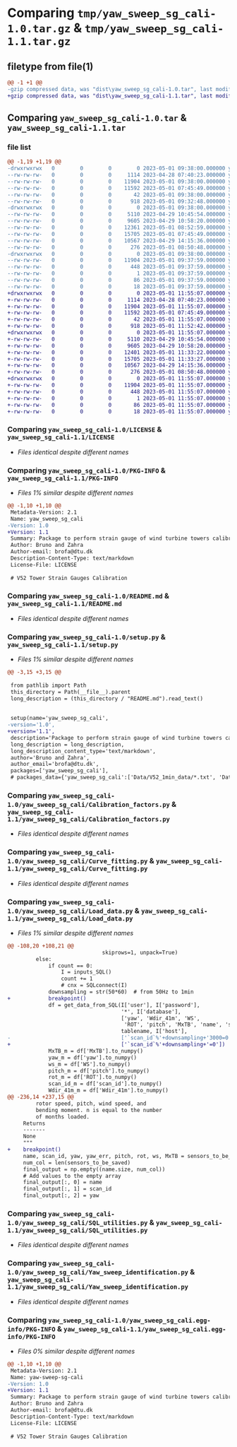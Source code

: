 # Comparing `tmp/yaw_sweep_sg_cali-1.0.tar.gz` & `tmp/yaw_sweep_sg_cali-1.1.tar.gz`

## filetype from file(1)

```diff
@@ -1 +1 @@
-gzip compressed data, was "dist\yaw_sweep_sg_cali-1.0.tar", last modified: Mon May  1 09:38:00 2023, max compression
+gzip compressed data, was "dist\yaw_sweep_sg_cali-1.1.tar", last modified: Mon May  1 11:55:07 2023, max compression
```

## Comparing `yaw_sweep_sg_cali-1.0.tar` & `yaw_sweep_sg_cali-1.1.tar`

### file list

```diff
@@ -1,19 +1,19 @@
-drwxrwxrwx   0        0        0        0 2023-05-01 09:38:00.000000 yaw_sweep_sg_cali-1.0/
--rw-rw-rw-   0        0        0     1114 2023-04-28 07:40:23.000000 yaw_sweep_sg_cali-1.0/LICENSE
--rw-rw-rw-   0        0        0    11904 2023-05-01 09:38:00.000000 yaw_sweep_sg_cali-1.0/PKG-INFO
--rw-rw-rw-   0        0        0    11592 2023-05-01 07:45:49.000000 yaw_sweep_sg_cali-1.0/README.md
--rw-rw-rw-   0        0        0       42 2023-05-01 09:38:00.000000 yaw_sweep_sg_cali-1.0/setup.cfg
--rw-rw-rw-   0        0        0      918 2023-05-01 09:32:48.000000 yaw_sweep_sg_cali-1.0/setup.py
-drwxrwxrwx   0        0        0        0 2023-05-01 09:38:00.000000 yaw_sweep_sg_cali-1.0/yaw_sweep_sg_cali/
--rw-rw-rw-   0        0        0     5110 2023-04-29 10:45:54.000000 yaw_sweep_sg_cali-1.0/yaw_sweep_sg_cali/Calibration_factors.py
--rw-rw-rw-   0        0        0     9605 2023-04-29 10:58:20.000000 yaw_sweep_sg_cali-1.0/yaw_sweep_sg_cali/Curve_fitting.py
--rw-rw-rw-   0        0        0    12361 2023-05-01 08:52:59.000000 yaw_sweep_sg_cali-1.0/yaw_sweep_sg_cali/Load_data.py
--rw-rw-rw-   0        0        0    15705 2023-05-01 07:45:49.000000 yaw_sweep_sg_cali-1.0/yaw_sweep_sg_cali/SQL_utilities.py
--rw-rw-rw-   0        0        0    10567 2023-04-29 14:15:36.000000 yaw_sweep_sg_cali-1.0/yaw_sweep_sg_cali/Yaw_sweep_identification.py
--rw-rw-rw-   0        0        0      276 2023-05-01 08:50:48.000000 yaw_sweep_sg_cali-1.0/yaw_sweep_sg_cali/__init__.py
-drwxrwxrwx   0        0        0        0 2023-05-01 09:38:00.000000 yaw_sweep_sg_cali-1.0/yaw_sweep_sg_cali.egg-info/
--rw-rw-rw-   0        0        0    11904 2023-05-01 09:37:59.000000 yaw_sweep_sg_cali-1.0/yaw_sweep_sg_cali.egg-info/PKG-INFO
--rw-rw-rw-   0        0        0      448 2023-05-01 09:37:59.000000 yaw_sweep_sg_cali-1.0/yaw_sweep_sg_cali.egg-info/SOURCES.txt
--rw-rw-rw-   0        0        0        1 2023-05-01 09:37:59.000000 yaw_sweep_sg_cali-1.0/yaw_sweep_sg_cali.egg-info/dependency_links.txt
--rw-rw-rw-   0        0        0       86 2023-05-01 09:37:59.000000 yaw_sweep_sg_cali-1.0/yaw_sweep_sg_cali.egg-info/requires.txt
--rw-rw-rw-   0        0        0       18 2023-05-01 09:37:59.000000 yaw_sweep_sg_cali-1.0/yaw_sweep_sg_cali.egg-info/top_level.txt
+drwxrwxrwx   0        0        0        0 2023-05-01 11:55:07.000000 yaw_sweep_sg_cali-1.1/
+-rw-rw-rw-   0        0        0     1114 2023-04-28 07:40:23.000000 yaw_sweep_sg_cali-1.1/LICENSE
+-rw-rw-rw-   0        0        0    11904 2023-05-01 11:55:07.000000 yaw_sweep_sg_cali-1.1/PKG-INFO
+-rw-rw-rw-   0        0        0    11592 2023-05-01 07:45:49.000000 yaw_sweep_sg_cali-1.1/README.md
+-rw-rw-rw-   0        0        0       42 2023-05-01 11:55:07.000000 yaw_sweep_sg_cali-1.1/setup.cfg
+-rw-rw-rw-   0        0        0      918 2023-05-01 11:52:42.000000 yaw_sweep_sg_cali-1.1/setup.py
+drwxrwxrwx   0        0        0        0 2023-05-01 11:55:07.000000 yaw_sweep_sg_cali-1.1/yaw_sweep_sg_cali/
+-rw-rw-rw-   0        0        0     5110 2023-04-29 10:45:54.000000 yaw_sweep_sg_cali-1.1/yaw_sweep_sg_cali/Calibration_factors.py
+-rw-rw-rw-   0        0        0     9605 2023-04-29 10:58:20.000000 yaw_sweep_sg_cali-1.1/yaw_sweep_sg_cali/Curve_fitting.py
+-rw-rw-rw-   0        0        0    12401 2023-05-01 11:33:22.000000 yaw_sweep_sg_cali-1.1/yaw_sweep_sg_cali/Load_data.py
+-rw-rw-rw-   0        0        0    15705 2023-05-01 11:33:27.000000 yaw_sweep_sg_cali-1.1/yaw_sweep_sg_cali/SQL_utilities.py
+-rw-rw-rw-   0        0        0    10567 2023-04-29 14:15:36.000000 yaw_sweep_sg_cali-1.1/yaw_sweep_sg_cali/Yaw_sweep_identification.py
+-rw-rw-rw-   0        0        0      276 2023-05-01 08:50:48.000000 yaw_sweep_sg_cali-1.1/yaw_sweep_sg_cali/__init__.py
+drwxrwxrwx   0        0        0        0 2023-05-01 11:55:07.000000 yaw_sweep_sg_cali-1.1/yaw_sweep_sg_cali.egg-info/
+-rw-rw-rw-   0        0        0    11904 2023-05-01 11:55:07.000000 yaw_sweep_sg_cali-1.1/yaw_sweep_sg_cali.egg-info/PKG-INFO
+-rw-rw-rw-   0        0        0      448 2023-05-01 11:55:07.000000 yaw_sweep_sg_cali-1.1/yaw_sweep_sg_cali.egg-info/SOURCES.txt
+-rw-rw-rw-   0        0        0        1 2023-05-01 11:55:07.000000 yaw_sweep_sg_cali-1.1/yaw_sweep_sg_cali.egg-info/dependency_links.txt
+-rw-rw-rw-   0        0        0       86 2023-05-01 11:55:07.000000 yaw_sweep_sg_cali-1.1/yaw_sweep_sg_cali.egg-info/requires.txt
+-rw-rw-rw-   0        0        0       18 2023-05-01 11:55:07.000000 yaw_sweep_sg_cali-1.1/yaw_sweep_sg_cali.egg-info/top_level.txt
```

### Comparing `yaw_sweep_sg_cali-1.0/LICENSE` & `yaw_sweep_sg_cali-1.1/LICENSE`

 * *Files identical despite different names*

### Comparing `yaw_sweep_sg_cali-1.0/PKG-INFO` & `yaw_sweep_sg_cali-1.1/PKG-INFO`

 * *Files 1% similar despite different names*

```diff
@@ -1,10 +1,10 @@
 Metadata-Version: 2.1
 Name: yaw_sweep_sg_cali
-Version: 1.0
+Version: 1.1
 Summary: Package to perform strain gauge of wind turbine towers calibration based on idling opeartions, so called, yaw sweeps
 Author: Bruno and Zahra
 Author-email: brofa@dtu.dk
 Description-Content-Type: text/markdown
 License-File: LICENSE
 
 # V52 Tower Strain Gauges Calibration
```

### Comparing `yaw_sweep_sg_cali-1.0/README.md` & `yaw_sweep_sg_cali-1.1/README.md`

 * *Files identical despite different names*

### Comparing `yaw_sweep_sg_cali-1.0/setup.py` & `yaw_sweep_sg_cali-1.1/setup.py`

 * *Files 1% similar despite different names*

```diff
@@ -3,15 +3,15 @@
 
 from pathlib import Path
 this_directory = Path(__file__).parent
 long_description = (this_directory / "README.md").read_text()
 
 
 setup(name='yaw_sweep_sg_cali',
-version='1.0',
+version='1.1',
 description='Package to perform strain gauge of wind turbine towers calibration based on idling opeartions, so called, yaw sweeps', 
 long_description = long_description,
 long_description_content_type='text/markdown',
 author='Bruno and Zahra',
 author_email='brofa@dtu.dk',
 packages=['yaw_sweep_sg_cali'],
 # packages_data={'yaw_sweep_sg_cali':['Data/V52_1min_data/*.txt', 'Data/V52_50Hz_data/*.txt','Data/V52_inputs.txt']}
```

### Comparing `yaw_sweep_sg_cali-1.0/yaw_sweep_sg_cali/Calibration_factors.py` & `yaw_sweep_sg_cali-1.1/yaw_sweep_sg_cali/Calibration_factors.py`

 * *Files identical despite different names*

### Comparing `yaw_sweep_sg_cali-1.0/yaw_sweep_sg_cali/Curve_fitting.py` & `yaw_sweep_sg_cali-1.1/yaw_sweep_sg_cali/Curve_fitting.py`

 * *Files identical despite different names*

### Comparing `yaw_sweep_sg_cali-1.0/yaw_sweep_sg_cali/Load_data.py` & `yaw_sweep_sg_cali-1.1/yaw_sweep_sg_cali/Load_data.py`

 * *Files 1% similar despite different names*

```diff
@@ -108,20 +108,21 @@
                              skiprows=1, unpack=True)
         else:
             if count == 0:
                 I = inputs_SQL()
                 count += 1
                 # cnx = SQLconnect(I)
             downsampling = str(50*60)  # from 50Hz to 1min
+            breakpoint()
             df = get_data_from_SQL(I['user'], I['password'],
                                    '*', I['database'],
                                    ['yaw', 'Wdir_41m', 'WS',
                                     'ROT', 'pitch', 'MxTB', 'name', 'scan_id'],
                                    tablename, I['host'],
-                                   ['`scan_id`%'+downsampling+'3000=0'])
+                                   ['`scan_id`%'+downsampling+'=0'])
             MxTB_m = df['MxTB'].to_numpy()
             yaw_m = df['yaw'].to_numpy()
             ws_m = df['WS'].to_numpy()
             pitch_m = df['pitch'].to_numpy()
             rot_m = df['ROT'].to_numpy()
             scan_id_m = df['scan_id'].to_numpy()
             Wdir_41m_m = df['Wdir_41m'].to_numpy()
@@ -236,14 +237,15 @@
         rotor speed, pitch, wind speed, and
         bending moment. n is equal to the number
         of months loaded.
     Returns
     -------
     None
     """
+    breakpoint()
     name, scan_id, yaw, yaw_err, pitch, rot, ws, MxTB = sensors_to_be_saved
     num_col = len(sensors_to_be_saved)
     final_output = np.empty((name.size, num_col))
     # Add values to the empty array
     final_output[:, 0] = name
     final_output[:, 1] = scan_id
     final_output[:, 2] = yaw
```

### Comparing `yaw_sweep_sg_cali-1.0/yaw_sweep_sg_cali/SQL_utilities.py` & `yaw_sweep_sg_cali-1.1/yaw_sweep_sg_cali/SQL_utilities.py`

 * *Files identical despite different names*

### Comparing `yaw_sweep_sg_cali-1.0/yaw_sweep_sg_cali/Yaw_sweep_identification.py` & `yaw_sweep_sg_cali-1.1/yaw_sweep_sg_cali/Yaw_sweep_identification.py`

 * *Files identical despite different names*

### Comparing `yaw_sweep_sg_cali-1.0/yaw_sweep_sg_cali.egg-info/PKG-INFO` & `yaw_sweep_sg_cali-1.1/yaw_sweep_sg_cali.egg-info/PKG-INFO`

 * *Files 0% similar despite different names*

```diff
@@ -1,10 +1,10 @@
 Metadata-Version: 2.1
 Name: yaw-sweep-sg-cali
-Version: 1.0
+Version: 1.1
 Summary: Package to perform strain gauge of wind turbine towers calibration based on idling opeartions, so called, yaw sweeps
 Author: Bruno and Zahra
 Author-email: brofa@dtu.dk
 Description-Content-Type: text/markdown
 License-File: LICENSE
 
 # V52 Tower Strain Gauges Calibration
```

